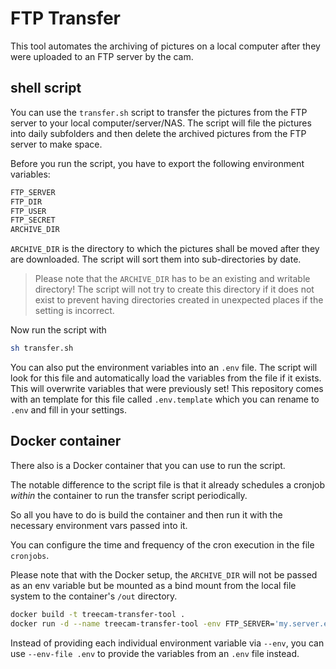 # FTP Transfer

This tool automates the archiving of pictures on a local computer after they were uploaded to an FTP server by the cam.

## shell script

You can use the `transfer.sh` script to transfer the pictures from the FTP server to your local computer/server/NAS. The script will file the pictures into daily subfolders and then delete the archived pictures from the FTP server to make space.

Before you run the script, you have to export the following environment variables:
```sh
FTP_SERVER
FTP_DIR
FTP_USER
FTP_SECRET
ARCHIVE_DIR
```

`ARCHIVE_DIR` is the directory to which the pictures shall be moved after they are downloaded. The script will sort them into sub-directories by date.

> Please note that the `ARCHIVE_DIR` has to be an existing and writable directory! The script will not try to create this directory if it does not exist to prevent having directories created in unexpected places if the setting is incorrect.

Now run the script with

```sh
sh transfer.sh
```

You can also put the environment variables into an `.env` file. The script will look for this file and automatically load the variables from the file if it exists. This will overwrite variables that were previously set! This repository comes with an template for this file called `.env.template` which you can rename to `.env` and fill in your settings.

## Docker container

There also is a Docker container that you can use to run the script.

The notable difference to the script file is that it already schedules a cronjob _within_ the container to run the transfer script periodically.

So all you have to do is build the container and then run it with the necessary environment vars passed into it.

You can configure the time and frequency of the cron execution in the file `cronjobs`.

Please note that with the Docker setup, the `ARCHIVE_DIR` will not be passed as an env variable but be mounted as a bind mount from the local file system to the container's `/out` directory.

```sh
docker build -t treecam-transfer-tool .
docker run -d --name treecam-transfer-tool -env FTP_SERVER='my.server.example' -env FTP_DIR='upload-dir' --env FTP_USER='username' --env FTP_SECRET='secret' --volume /archive-dir:/out treecam-transfer-tool
```

Instead of providing each individual environment variable via `--env`, you can use `--env-file .env` to provide the variables from an `.env` file instead.
